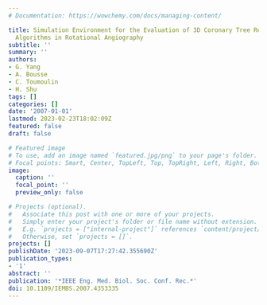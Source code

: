 ```yaml
---
# Documentation: https://wowchemy.com/docs/managing-content/

title: Simulation Environment for the Evaluation of 3D Coronary Tree Reconstruction
  Algorithms in Rotational Angiography
subtitle: ''
summary: ''
authors:
- G. Yang
- A. Bousse
- C. Toumoulin
- H. Shu
tags: []
categories: []
date: '2007-01-01'
lastmod: 2023-02-23T18:02:09Z
featured: false
draft: false

# Featured image
# To use, add an image named `featured.jpg/png` to your page's folder.
# Focal points: Smart, Center, TopLeft, Top, TopRight, Left, Right, BottomLeft, Bottom, BottomRight.
image:
  caption: ''
  focal_point: ''
  preview_only: false

# Projects (optional).
#   Associate this post with one or more of your projects.
#   Simply enter your project's folder or file name without extension.
#   E.g. `projects = ["internal-project"]` references `content/project/deep-learning/index.md`.
#   Otherwise, set `projects = []`.
projects: []
publishDate: '2023-09-07T17:27:42.355690Z'
publication_types:
- '1'
abstract: ''
publication: '*IEEE Eng. Med. Biol. Soc. Conf. Rec.*'
doi: 10.1109/IEMBS.2007.4353335
---
```

